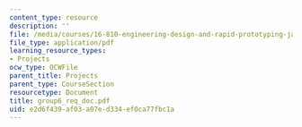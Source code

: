 ```yaml
---
content_type: resource
description: ''
file: /media/courses/16-810-engineering-design-and-rapid-prototyping-january-iap-2005/e2d6f439af03a07ed334ef0ca77fbc1a_group6_req_doc.pdf
file_type: application/pdf
learning_resource_types:
- Projects
ocw_type: OCWFile
parent_title: Projects
parent_type: CourseSection
resourcetype: Document
title: group6_req_doc.pdf
uid: e2d6f439-af03-a07e-d334-ef0ca77fbc1a
---
```

